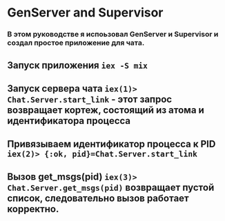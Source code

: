 # GenServer and Supervisor

### В этом руководстве я испоьзовал GenServer и Supervisor и создал простое приложение для чата.   
## Запуск приложения `iex -S mix` 

## Запуск сервера чата `iex(1)> Chat.Server.start_link` - этот запрос возвращает кортеж, состоящий из атома и идентификатора процесса 

## Привязываем идентификатор процесса к PID `iex(2)> {:ok, pid}=Chat.Server.start_link`

## Вызов get_msgs(pid) `iex(3)> Chat.Server.get_msgs(pid)` возвращает пустой список, следовательно вызов работает корректно.
